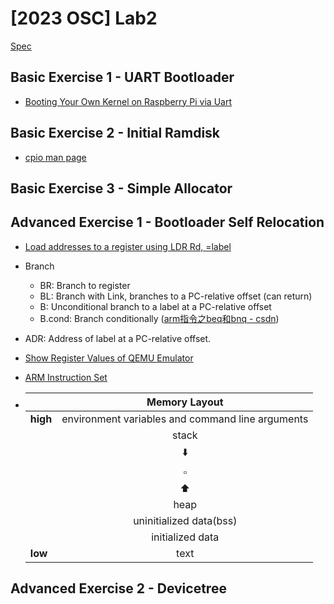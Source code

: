 # [2023 OSC] Lab2

[Spec](https://oscapstone.github.io/labs/lab2.html)

## Basic Exercise 1 - UART Bootloader

- [Booting Your Own Kernel on Raspberry Pi via Uart](https://blog.nicolasmesa.co/posts/2019/08/booting-your-own-kernel-on-raspberry-pi-via-uart/)

## Basic Exercise 2 - Initial Ramdisk

- [cpio man page](https://man.freebsd.org/cgi/man.cgi?query=cpio&sektion=5)

## Basic Exercise 3 - Simple Allocator

## Advanced Exercise 1 - Bootloader Self Relocation

- [Load addresses to a register using LDR Rd, =label](https://developer.arm.com/documentation/dui0473/m/writing-arm-assembly-language/load-addresses-to-a-register-using-ldr-rd---label)
- Branch
  - BR: Branch to register
  - BL: Branch with Link, branches to a PC-relative offset (can return)
  - B: Unconditional branch to a label at a PC-relative offset
  - B.cond: Branch conditionally ([arm指令之beq和bnq - csdn](https://blog.csdn.net/u014470361/article/details/88634509))
- ADR: Address of label at a PC-relative offset.
- [Show Register Values of QEMU Emulator](https://rip.hibariya.org/post/show-register-values-of-qemu-emulator/)
- [ARM Instruction Set](https://iitd-plos.github.io/col718/ref/arm-instructionset.pdf)

- |        |Memory Layout|
  |--------|:------:|
  |**high**|environment variables and command line arguments|
  |        |stack|
  |        |:arrow_down:|
  |        |:white_small_square:|
  |        |:arrow_up:|
  |        |heap|
  |        |uninitialized data(bss)|
  |        |initialized data|
  |**low** |text|


## Advanced Exercise 2 - Devicetree
